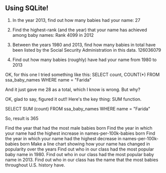 ## Using SQLite!

1) In the year 2013, find out how many babies had your name: 27 

2) Find the highest-rank (and the year) that your name has achieved among baby names: Rank 4099 in 2012

3) Between the years 1980 and 2013, find how many babies in total have been listed by the Social Security Administration in this data. 
126036079


4) Find out how many babies (roughly) have had your name from 1980 to 2013

OK, for this one I tried something like this:
SELECT count, COUNT(*)
FROM ssa_baby_names WHERE name = "Farida" 

And it just gave me 28 as a total, which I know is wrong. But why?

OK, glad to say, figured it out!! Here's the key thing: SUM function.

SELECT SUM (count)
FROM ssa_baby_names WHERE name = "Farida" 

So, result is 365

Find the year that had the most male babies born
Find the year in which your name had the highest increase in names-per-100k-babies born
Find the year in which your name had the highest decrease in names-per-100k-babies born
Make a line chart showing how your name has changed in popularity over the years
Find out who in our class had the most popular baby name in 1980.
Find out who in our class had the most popular baby name in 2013.
Find out who in our class has the name that the most babies throughout U.S. history have.
